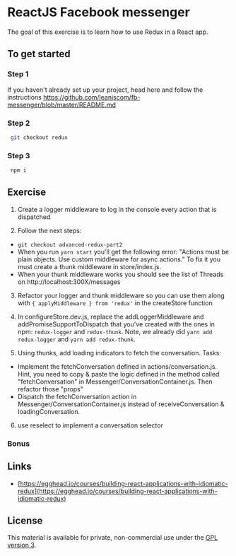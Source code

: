 # ReactJS Facebook messenger

The goal of this exercise is to learn how to use Redux in a React app.

## To get started

### Step 1

If you haven't already set up your project, head here and follow the instructions https://github.com/leanjscom/fb-messenger/blob/master/README.md


### Step 2
```sh
 git checkout redux
 ```

### Step 3
```sh
 npm i
 ```

## Exercise

1. Create a logger middleware to log in the console every action that is dispatched

2. Follow the next steps:
  - `git checkout advanced-redux-part2`
  - When you run `yarn start` you'll get the following error: "Actions must be plain objects. Use custom middleware for async actions." To fix it you must create a thunk middleware in store/index.js.
  - When your thunk middleware works you should see the list of Threads on http://localhost:300X/messages

3. Refactor your logger and thunk middleware so you can use them along with `{ applyMiddleware } from 'redux'` in the createStore function

4. In configureStore.dev.js, replace the addLoggerMiddleware and addPromiseSupportToDispatch that you've created with the ones in npm: `redux-logger` and `redux-thunk`. Note, we already did `yarn add redux-logger` and `yarn add redux-thunk`.

5. Using thunks, add loading indicators to fetch the conversation. Tasks:
  - Implement the fetchConversation defined in actions/conversation.js. Hint, you need to copy & paste the logic defined in the method called "fetchConversation" in Messenger/ConversationContainer.js. Then refactor those "props"
  - Dispatch the fetchConversation action in Messenger/ConversationContainer.js instead of receiveConversation & loadingConversation.

6. use reselect to implement a conversation selector

### Bonus

## Links

- [https://egghead.io/courses/building-react-applications-with-idiomatic-redux](https://egghead.io/courses/building-react-applications-with-idiomatic-redux)

## License

This material is available for private, non-commercial use under the [GPL version 3](http://www.gnu.org/licenses/gpl-3.0-standalone.html).
